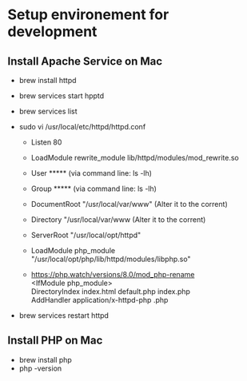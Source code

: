 # Setup environement for development

## Install Apache Service on Mac
-   brew install httpd
-   brew services start hpptd
-   brew services list
-   sudo vi /usr/local/etc/httpd/httpd.conf
    - Listen 80
    - LoadModule rewrite_module lib/httpd/modules/mod_rewrite.so
    - User ***** (via command line: ls -lh)
    - Group ***** (via command line: ls -lh)
    - DocumentRoot "/usr/local/var/www"  (Alter it to the corrent)
    - Directory "/usr/local/var/www    (Alter it to the corrent)
    - ServerRoot "/usr/local/opt/httpd"
    - LoadModule php_module "/usr/local/opt/php/lib/httpd/modules/libphp.so"

    - https://php.watch/versions/8.0/mod_php-rename    
        \<IfModule php_module\> \
        DirectoryIndex index.html default.php index.php \
        AddHandler application/x-httpd-php .php

-   brew services restart httpd     


## Install PHP on Mac
- brew install php
- php -version
  
